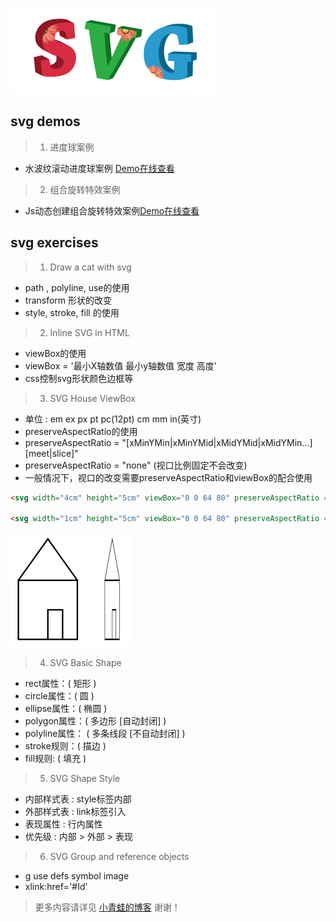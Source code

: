 ![svg](/images/svg.png)

## svg demos

> 1. 进度球案例
* 水波纹滚动进度球案例 [Demo在线查看](https://riverscoder.github.io/svg-exercises/17_svg_progress_up.html 'Demo查看')

>2. 组合旋转特效案例
* Js动态创建组合旋转特效案例[Demo在线查看](https://riverscoder.github.io/svg-exercises/14_svg_shape_animation.html 'Demo查看')

## svg exercises

> 1. Draw a cat with svg

* path , polyline, use的使用
* transform 形状的改变
* style, stroke, fill 的使用


> 2. Inline SVG in HTML

* viewBox的使用 
* viewBox = '最小X轴数值 最小y轴数值 宽度 高度'
* css控制svg形状颜色边框等

> 3. SVG House ViewBox

* 单位 : em ex px pt pc(12pt) cm mm in(英寸)
* preserveAspectRatio的使用
* preserveAspectRatio = "[xMinYMin|xMinYMid|xMidYMid|xMidYMin...] [meet|slice]"
* preserveAspectRatio = "none" (视口比例固定不会改变)
* 一般情况下，视口的改变需要preserveAspectRatio和viewBox的配合使用

```html
<svg width="4cm" height="5cm" viewBox="0 0 64 80" preserveAspectRatio = "none">//...</svg>

<svg width="1cm" height="5cm" viewBox="0 0 64 80" preserveAspectRatio = "none">//...</svg>
```
![svg](/images/preserveAspectRatio.png)


> 4. SVG Basic Shape

* rect属性：( 矩形 ) 
* circle属性：( 圆 ) 
* ellipse属性：( 椭圆 )
* polygon属性：( 多边形 [自动封闭] )
* polyline属性： ( 多条线段 [不自动封闭] )	
* stroke规则：( 描边 )
* fill规则: ( 填充 )


> 5. SVG Shape Style

* 内部样式表 : style标签内部
* 外部样式表 : link标签引入
* 表现属性 : 行内属性
* 优先级 : 内部 > 外部 > 表现

> 6. SVG Group and reference objects

* g use defs symbol image
* xlink:href='#Id'




> 更多内容请详见 [小青蛙的博客](http://blog.sina.com.cn/riversfrog "小青蛙的博客") 谢谢！
